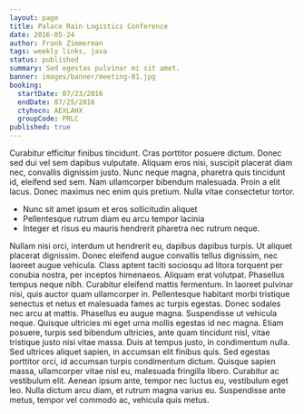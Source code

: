 ```yaml
---
layout: page
title: Palace Rain Logistics Conference
date: 2016-05-24
author: Frank Zimmerman
tags: weekly links, java
status: published
summary: Sed egestas pulvinar mi sit amet.
banner: images/banner/meeting-01.jpg
booking:
  startDate: 07/23/2016
  endDate: 07/25/2016
  ctyhocn: AEXLAHX
  groupCode: PRLC
published: true
---
```

Curabitur efficitur finibus tincidunt. Cras porttitor posuere dictum. Donec sed dui vel sem dapibus vulputate. Aliquam eros nisi, suscipit placerat diam nec, convallis dignissim justo. Nunc neque magna, pharetra quis tincidunt id, eleifend sed sem. Nam ullamcorper bibendum malesuada. Proin a elit lacus. Donec maximus nec enim quis pretium. Nulla vitae consectetur tortor.

* Nunc sit amet ipsum et eros sollicitudin aliquet
* Pellentesque rutrum diam eu arcu tempor lacinia
* Integer et risus eu mauris hendrerit pharetra nec rutrum neque.

Nullam nisi orci, interdum ut hendrerit eu, dapibus dapibus turpis. Ut aliquet placerat dignissim. Donec eleifend augue convallis tellus dignissim, nec laoreet augue vehicula. Class aptent taciti sociosqu ad litora torquent per conubia nostra, per inceptos himenaeos. Aliquam erat volutpat. Phasellus tempus neque nibh. Curabitur eleifend mattis fermentum. In laoreet pulvinar nisi, quis auctor quam ullamcorper in. Pellentesque habitant morbi tristique senectus et netus et malesuada fames ac turpis egestas. Donec sodales nec arcu at mattis. Phasellus eu augue magna.
Suspendisse ut vehicula neque. Quisque ultricies mi eget urna mollis egestas id nec magna. Etiam posuere, turpis sed bibendum ultricies, ante quam tincidunt nisl, vitae tristique justo nisi vitae massa. Duis at tempus justo, in condimentum nulla. Sed ultrices aliquet sapien, in accumsan elit finibus quis. Sed egestas porttitor orci, id accumsan turpis condimentum dictum. Quisque sapien massa, ullamcorper vitae nisl eu, malesuada fringilla libero. Curabitur ac vestibulum elit. Aenean ipsum ante, tempor nec luctus eu, vestibulum eget leo. Nulla dictum arcu diam, et rutrum magna varius eu. Suspendisse ante metus, tempor vel commodo ac, vehicula quis metus.
